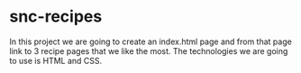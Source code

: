# snc-recipes

In this project we are going to create an index.html page and from that page link to 3 recipe pages that we like the most. The technologies we are going to use is HTML and CSS.
